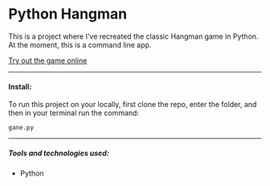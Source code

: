 # Python Hangman

This is a project where I've recreated the classic Hangman game in Python. At the moment, this is a command line app.

[Try out the game online](https://trinket.io/python3/17aa432f8d?outputOnly=true&runOption=run)

<hr>

#### Install:

To run this project on your locally, first clone the repo, enter the folder, and then in your terminal run the command:

```
gane.py
```

<hr>

##### Tools and technologies used:

-   Python
